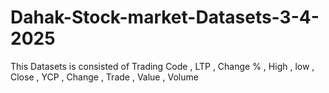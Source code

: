 # Dahak-Stock-market-Datasets-3-4-2025
This Datasets is consisted of Trading Code , LTP , Change % , High , low , Close , YCP , Change , Trade , Value , Volume

